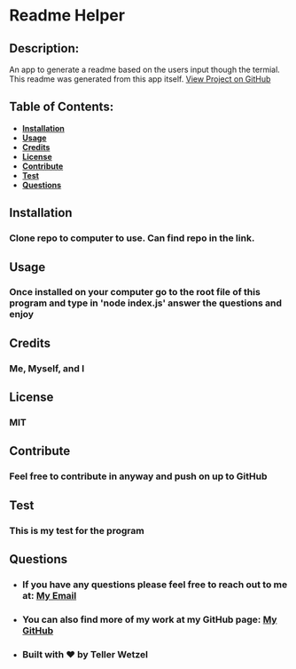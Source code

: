 # Readme Helper

  ## Description:
  An app to generate a readme based on the users input though the termial. This readme was generated from this app itself.
  [View Project on GitHub](https://github.com/teller35/readme-helper)

  ## Table of Contents:
  * [**Installation**](#installation)
  * [**Usage**](#usage)
  * [**Credits**](#credits)
  * [**License**](#license)
  * [**Contribute**](#contribute)
  * [**Test**](#test)
  * [**Questions**](#questions)

  ## Installation
  
  ### Clone repo to computer to use. Can find repo in the link.
  

  ## Usage
  ### Once installed on your computer go to the root file of this program and type in 'node index.js' answer the questions and enjoy

  ## Credits
  
  ### Me, Myself, and I
  

  ## License
  ### MIT

  ## Contribute
  
  ### Feel free to contribute in anyway and push on up to GitHub
  

  ## Test
  
  ### This is my test for the program
  

  ## Questions
  * ### If you have any questions please feel free to reach out to me at: <a href='mailto:tellerwetzel@yahoo.com'></i>My Email</a>
  * ### You can also find more of my work at my GitHub page: <a href='https://github.com/teller35' target='_blank'></i>My GitHub</a>
  * ### Built with ❤️ by Teller Wetzel
